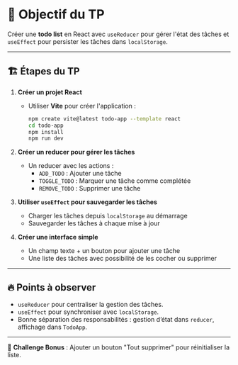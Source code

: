 # 🎯 Objectif du TP  
Créer une **todo list** en React avec `useReducer` pour gérer l'état des tâches et `useEffect` pour persister les tâches dans `localStorage`.

---

## 🏗️ Étapes du TP

1. **Créer un projet React**  
   - Utiliser **Vite** pour créer l'application :  
     ```sh
     npm create vite@latest todo-app --template react
     cd todo-app
     npm install
     npm run dev
     ```

2. **Créer un reducer pour gérer les tâches**  
   - Un reducer avec les actions :  
     - `ADD_TODO` : Ajouter une tâche  
     - `TOGGLE_TODO` : Marquer une tâche comme complétée  
     - `REMOVE_TODO` : Supprimer une tâche  

3. **Utiliser `useEffect` pour sauvegarder les tâches**  
   - Charger les tâches depuis `localStorage` au démarrage  
   - Sauvegarder les tâches à chaque mise à jour  

4. **Créer une interface simple**  
   - Un champ texte + un bouton pour ajouter une tâche  
   - Une liste des tâches avec possibilité de les cocher ou supprimer  

---


## 🔥 Points à observer  

- `useReducer` pour centraliser la gestion des tâches.  
- `useEffect` pour synchroniser avec `localStorage`.  
- Bonne séparation des responsabilités : gestion d’état dans `reducer`, affichage dans `TodoApp`.  

---

🎯 **Challenge Bonus** : Ajouter un bouton "Tout supprimer" pour réinitialiser la liste.  